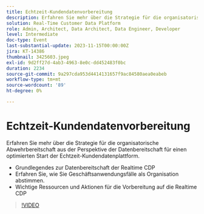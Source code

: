```yaml
---
title: Echtzeit-Kundendatenvorbereitung
description: Erfahren Sie mehr über die Strategie für die organisatorische Abwehrbereitschaft aus der Perspektive der Datenbereitschaft für einen optimierten Start der Echtzeit-Kundendatenplattform. Grundlegendes zur Datenbereitschaft der Echtzeit-Kundendatenplattform und Erfahren Sie, wie Sie Geschäftsanwendungsfälle als Organisation abstimmen.Wichtige Ressourcen und Aktionen für die Echtzeit-Bereitschaft der Kundendatenplattform
solution: Real-Time Customer Data Platform
role: Admin, Architect, Data Architect, Data Engineer, Developer
level: Intermediate
doc-type: Event
last-substantial-update: 2023-11-15T00:00:00Z
jira: KT-14386
thumbnail: 3425603.jpeg
exl-id: 9d2ff27d-4ab3-4963-8e0c-dd452483f0bc
duration: 2234
source-git-commit: 9a297cda953d4414131657f9ac84580aea0eabeb
workflow-type: tm+mt
source-wordcount: '89'
ht-degree: 0%

---
```


# Echtzeit-Kundendatenvorbereitung

Erfahren Sie mehr über die Strategie für die organisatorische Abwehrbereitschaft aus der Perspektive der Datenbereitschaft für einen optimierten Start der Echtzeit-Kundendatenplattform.

* Grundlegendes zur Datenbereitschaft der Realtime CDP
* Erfahren Sie, wie Sie Geschäftsanwendungsfälle als Organisation abstimmen.
* Wichtige Ressourcen und Aktionen für die Vorbereitung auf die Realtime CDP

>[!VIDEO](https://video.tv.adobe.com/v/3425603/?learn=on)
